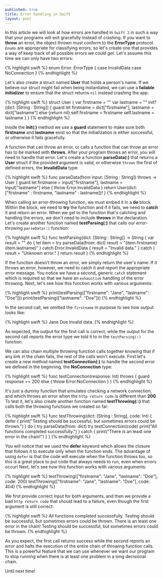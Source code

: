 ```yaml
---
published: true
title: Error handling in Swift
layout: post
---
```

In this article we will look at how errors are handled in `Swift 2` in such a way that your programs will exit gracefully instead of crashing. If you want to __throw__ an error, the object thrown must conform to the __ErrorType__ protocol. `Enums` are appropriate for classifying errors, so let's create one that provides a way of keep track of all possible errors we could get. Let's assume this time we can only have two errors: 

{% highlight swift %}
enum Error: ErrorType {
    case InvalidData
    case NoConnection
}
{% endhighlight %}

Let's also create a struct named __User__ that holds a person's name. If we believe our struct might fail when being instantiated, we can use a __failable initializer__ to ensure that the struct returns `nil` instead crashing the app. 

{% highlight swift %}
struct User {
    var firstname = ""
    var lastname = ""
    init? (dict: [String : String]) {
        guard let firstname = dict["firstname"], lastname = dict["lastname"] else {return nil}
        self.firstname = firstname
        self.lastname = lastname
    }
}
{% endhighlight %}

Inside the __init(:)__ method we use a __guard__ statement to make sure both __firstname__ and __lastname__ exist so that the initialization is either successful, or otherwise it fails gracefully. 

A function that can throw an error, or calls a function that can throw an error has to be marked with __throws__. After your program throws an error, you will need to handle that error. Let's create a function __parseData(:)__ that returns a __User__ struct if the provided argument is valid, or otherwise `throws` the first of defined errors, the __InvalidData__ type: 

{% highlight swift %}
func parseData(from input: [String : String]) throws -> User {
    guard let firstname = input["firstname"], lastname = input["lastname"] else {
        throw Error.InvalidData
    }
    return User(dict: ["firstname" : firstname, "lastname" : lastname])!
}
{% endhighlight %}

When calling an error-throwing function, we must embed it in a __do__ block. Within the block, we need to __try__ the function and if it fails, we need to __catch__ it and return an error. When we get to the function that's catching and handling the errors, we don't need to include __throws__ in the declaration. Let's create another function named __testParsing(:)__ that calls our error-throwing `parseData(:)` function: 

{% highlight swift %}
func testParsing(dict: [String : String]) -> String {
    var result = ""
    do {
        let item = try parseData(from: dict)
        result = "\(item.firstname) \(item.lastname)"
    } catch Error.InvalidData {
        result = "Invalid data."
    } catch {
        result = "Unknown error."
    }
    return result
}
{% endhighlight %}

If the function doesn't throw an error, we simply return the user's name. If it throws an error, however, we need to catch it and report the appropriate error message. You notice we have a second, generic `catch` statement which is required so that we have an `exhaustive` handling of the error throwing. Next, let's see how this function works with various arguments:

{% highlight swift %}
print(testParsing(["firstname": "Jane", "lastname": "Doe"]))
print(testParsing(["lastname": "Doe"]))
{% endhighlight %}

In the second call, we omitted the `firstname` in purpose to see how output looks like:

{% highlight swift %}
Jane Doe
Invalid data.
{% endhighlight %}

As expected, the output for the first call is correct, while the output for the second call reports the error type we told it to in the `testParsing(:)` function.

We can also chain multiple throwing function calls together knowing that if any link in the chain fails, the rest of the calls won't execute. First let's create a new method named __testConnection(:)__ to handle the second error we defined in the beginning, the __NoConnection__ type:

{% highlight swift %}
func testConnection(response: Int) throws {
    guard response == 200 else {
        throw Error.NoConnection
    }
}
{% endhighlight %}

It's just a dummy function that simulates checking a network connection, and which throws an error when the `http return code` is different than __200__. To test it, let's also create another function named __testThrowing(::)__ that calls both the throwing functions we created so far:

{% highlight swift %}
func testThrowing(dict: [String : String], code: Int) {
    defer {
        print("Testing should be successful, but sometimes errors could be thrown.")
    }
    do {
        try parseData(from: dict)
        try testConnection(code)
        print("All functions completed successfully.")
    } catch {
        print("There is an least one error in the chain!")
    }
}
{% endhighlight %}

You will notice that we used the __defer__ keyword which allows the closure that follows it to execute only when the function ends. The advantage of using `defer` is that the code will execute when the function throws too, so this is a great place to put code that always needs to run, even when errors occur!
Next, let's see how this function works with various arguments:    

{% highlight swift %}
testThrowing(["firstname": "Jane", "lastname": "Doe"], code: 200)
testThrowing(["firstname": "Jane", "lastname": "Doe"], code: 404)
{% endhighlight %}

We first provide correct input for both arguments, and then we provide a bad `http return code` that should lead to a failure, even though the first argument is still correct:

{% highlight swift %}
All functions completed successfully.
Testing should be successful, but sometimes errors could be thrown.
There is an least one error in the chain!
Testing should be successful, but sometimes errors could be thrown.
{% endhighlight %}

As you expect, the first call returns success while the second reports an error and halts the execution of the entire chain of throwing function calls. This is a powerful feature that we can use whenever we want our program to stop running when there is at least one problem in a long decisional chain.

Until next time!